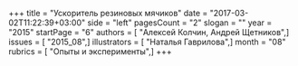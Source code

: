 +++
title = "Ускоритель резиновых мячиков"
date = "2017-03-02T11:22:39+03:00"
side = "left"
pagesCount = "2"
slogan = ""
year = "2015"
startPage = "6"
authors = [ "Алексей Колчин, Андрей Щетников",]
issues = [ "2015_08",]
illustrators = [ "Наталья Гаврилова",]
month = "08"
rubrics = [ "Опыты и эксперименты",]
+++
